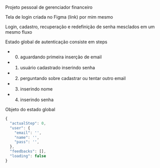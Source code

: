 Projeto pessoal de gerenciador financeiro

Tela de login criada no Figma (link) por mim mesmo

Login, cadastro, recuperação e redefinição de senha mesclados em um mesmo fluxo

Estado global de autenticação consiste em steps

- 0. aguardando primeira inserção de email
- 1. usuário cadastrado inserindo senha
- 2. perguntando sobre cadastrar ou tentar outro email
- 3. inserindo nome
- 4. inserindo senha

Objeto do estado global

```js
{
  "actualStep": 0,
  "user": {
    "email": '',
    "name": '',
    "pass": '',
  },
  "feedbacks": [],
  "loading": false
}
```